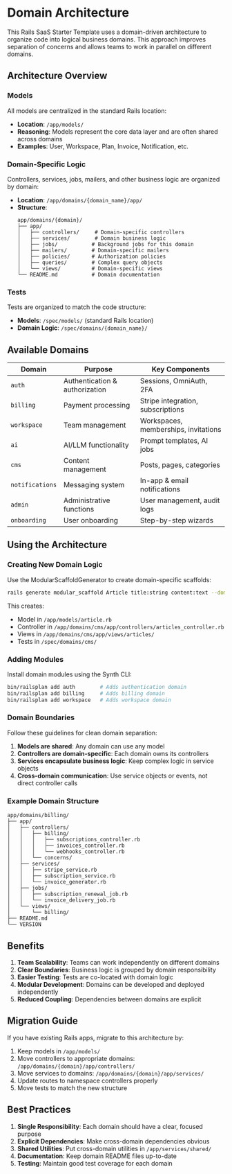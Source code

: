 # Domain Architecture

This Rails SaaS Starter Template uses a domain-driven architecture to organize code into logical business domains. This approach improves separation of concerns and allows teams to work in parallel on different domains.

## Architecture Overview

### Models
All models are centralized in the standard Rails location:
- **Location**: `/app/models/`
- **Reasoning**: Models represent the core data layer and are often shared across domains
- **Examples**: User, Workspace, Plan, Invoice, Notification, etc.

### Domain-Specific Logic
Controllers, services, jobs, mailers, and other business logic are organized by domain:
- **Location**: `/app/domains/{domain_name}/app/`
- **Structure**:
  ```
  app/domains/{domain}/
  ├── app/
  │   ├── controllers/     # Domain-specific controllers
  │   ├── services/        # Domain business logic
  │   ├── jobs/           # Background jobs for this domain
  │   ├── mailers/        # Domain-specific mailers
  │   ├── policies/       # Authorization policies
  │   ├── queries/        # Complex query objects
  │   └── views/          # Domain-specific views
  └── README.md           # Domain documentation
  ```

### Tests
Tests are organized to match the code structure:
- **Models**: `/spec/models/` (standard Rails location)
- **Domain Logic**: `/spec/domains/{domain_name}/`

## Available Domains

| Domain | Purpose | Key Components |
|--------|---------|----------------|
| `auth` | Authentication & authorization | Sessions, OmniAuth, 2FA |
| `billing` | Payment processing | Stripe integration, subscriptions |
| `workspace` | Team management | Workspaces, memberships, invitations |
| `ai` | AI/LLM functionality | Prompt templates, AI jobs |
| `cms` | Content management | Posts, pages, categories |
| `notifications` | Messaging system | In-app & email notifications |
| `admin` | Administrative functions | User management, audit logs |
| `onboarding` | User onboarding | Step-by-step wizards |

## Using the Architecture

### Creating New Domain Logic

Use the ModularScaffoldGenerator to create domain-specific scaffolds:

```bash
rails generate modular_scaffold Article title:string content:text --domain=cms
```

This creates:
- Model in `/app/models/article.rb`
- Controller in `/app/domains/cms/app/controllers/articles_controller.rb`
- Views in `/app/domains/cms/app/views/articles/`
- Tests in `/spec/domains/cms/`

### Adding Modules

Install domain modules using the Synth CLI:

```bash
bin/railsplan add auth        # Adds authentication domain
bin/railsplan add billing     # Adds billing domain
bin/railsplan add workspace   # Adds workspace domain
```

### Domain Boundaries

Follow these guidelines for clean domain separation:

1. **Models are shared**: Any domain can use any model
2. **Controllers are domain-specific**: Each domain owns its controllers
3. **Services encapsulate business logic**: Keep complex logic in service objects
4. **Cross-domain communication**: Use service objects or events, not direct controller calls

### Example Domain Structure

```
app/domains/billing/
├── app/
│   ├── controllers/
│   │   ├── billing/
│   │   │   ├── subscriptions_controller.rb
│   │   │   ├── invoices_controller.rb
│   │   │   └── webhooks_controller.rb
│   │   └── concerns/
│   ├── services/
│   │   ├── stripe_service.rb
│   │   ├── subscription_service.rb
│   │   └── invoice_generator.rb
│   ├── jobs/
│   │   ├── subscription_renewal_job.rb
│   │   └── invoice_delivery_job.rb
│   └── views/
│       └── billing/
├── README.md
└── VERSION
```

## Benefits

1. **Team Scalability**: Teams can work independently on different domains
2. **Clear Boundaries**: Business logic is grouped by domain responsibility
3. **Easier Testing**: Tests are co-located with domain logic
4. **Modular Development**: Domains can be developed and deployed independently
5. **Reduced Coupling**: Dependencies between domains are explicit

## Migration Guide

If you have existing Rails apps, migrate to this architecture by:

1. Keep models in `/app/models/`
2. Move controllers to appropriate domains: `/app/domains/{domain}/app/controllers/`
3. Move services to domains: `/app/domains/{domain}/app/services/`
4. Update routes to namespace controllers properly
5. Move tests to match the new structure

## Best Practices

1. **Single Responsibility**: Each domain should have a clear, focused purpose
2. **Explicit Dependencies**: Make cross-domain dependencies obvious
3. **Shared Utilities**: Put cross-domain utilities in `/app/services/shared/`
4. **Documentation**: Keep domain README files up-to-date
5. **Testing**: Maintain good test coverage for each domain